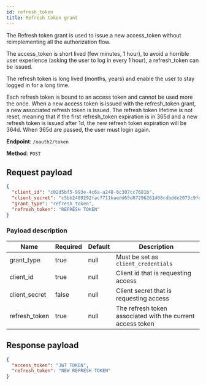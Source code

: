 ```yaml
---
id: refresh_token
title: Refresh token grant
---
```


The Refresh token grant is used to issue a new access_token without reimplementing all the authorization flow.

The access_token is short lived (few minutes, 1 hour), to avoid a horrible user experience (asking the user to log in every 1 hour), a refresh_token can be issued.

The refresh token is long lived (months, years) and enable the user to stay logged in for a long time.

Each refresh token is bound to an access token and cannot be used more the once. When a new access token is issued with the refresh_token grant, a new associated refresh token is issued. The refresh token lifetime is not reset, meaning that if the first refresh_token expiration is in 365d and a new refresh token is issued after 1d, the new refresh token expiration will be 364d.
When 365d are passed, the user must login again.  

**Endpoint**: `/oauth2/token`

**Method**: `POST`

## Request payload

```json
{
  "client_id": "c02d5bf5-993e-4c6a-a248-6c307cc7681b",
  "client_secret": "c5bb2489292fac7711baedd65d87296261d08cdbdde2073c9fdb29941ac5446a",
  "grant_type": "refresh_token",
  "refresh_token": "REFRESH TOKEN"
}
```

### Payload description

| Name          | Required | Default | Description                                      |
|---------------|----------|---------|--------------------------------------------------|
| grant_type    | true     | null    | Must be set as `client_credentials`              |
| client_id     | true     | null    | Client id that is requesting access              |
| client_secret | false    | null    | Client secret that is requesting access          |
| refresh_token | true     | null    | The refresh token associated with the current access token |

## Response payload
```json
{
  "access_token": "JWT TOKEN",
  "refresh_token": "NEW REFRESH TOKEN"
}
```
